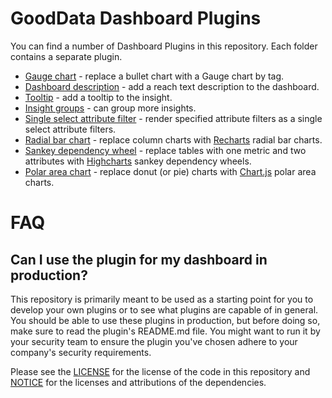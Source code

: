 # GoodData Dashboard Plugins

You can find a number of Dashboard Plugins in this repository. Each folder contains a separate plugin.

-   [Gauge chart](./gauge_chart_plugin) - replace a bullet chart with a Gauge chart by tag.
-   [Dashboard description](./dashboard_description_plugin) - add a reach text description to the dashboard.
-   [Tooltip](./tooltip_plugin) - add a tooltip to the insight.
-   [Insight groups](./insight_groups_plugin) - can group more insights.
-   [Single select attribute filter](./single_select_plugin) - render specified attribute filters as a single select attribute filters.
-   [Radial bar chart](./radial_bar_chart_plugin) - replace column charts with [Recharts](https://recharts.org/) radial bar charts.
-   [Sankey dependency wheel](./sankey_dependency_wheel_plugin) - replace tables with one metric and two attributes with [Highcharts](https://www.highcharts.com/) sankey dependency wheels.
-   [Polar area chart](./polar_area_chart_plugin) - replace donut (or pie) charts with [Chart.js](https://www.chartjs.org/) polar area charts.

# FAQ

## Can I use the plugin for my dashboard in production?

This repository is primarily meant to be used as a starting point for you to develop your own plugins or to see what
plugins are capable of in general. You should be able to use these plugins in production, but before doing so,
make sure to read the plugin's README.md file. You might want to run it by your security team to ensure the
plugin you've chosen adhere to your company's security requirements.

Please see the [LICENSE](./LICENSE) for the license of the code in this repository and [NOTICE](./NOTICE) for the licenses and attributions of the dependencies.
